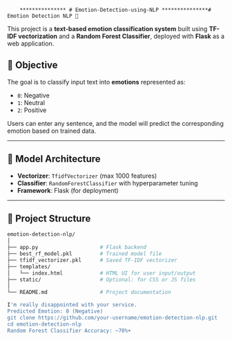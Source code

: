         *************** # Emotion-Detection-using-NLP ***************# Emotion Detection NLP 🚀

This project is a **text-based emotion classification system** built using **TF-IDF vectorization** and a **Random Forest Classifier**, deployed with **Flask** as a web application.

## 🎯 Objective

The goal is to classify input text into **emotions** represented as:
- `0`: Negative
- `1`: Neutral
- `2`: Positive

Users can enter any sentence, and the model will predict the corresponding emotion based on trained data.

---

## 🧠 Model Architecture

- **Vectorizer**: `TfidfVectorizer` (max 1000 features)
- **Classifier**: `RandomForestClassifier` with hyperparameter tuning
- **Framework**: Flask (for deployment)

---

## 📁 Project Structure

```bash
emotion-detection-nlp/
│
├── app.py                    # Flask backend
├── best_rf_model.pkl         # Trained model file
├── tfidf_vectorizer.pkl      # Saved TF-IDF vectorizer
├── templates/
│   └── index.html            # HTML UI for user input/output
├── static/                   # Optional: for CSS or JS files
│
└── README.md                 # Project documentation

I'm really disappointed with your service.
Predicted Emotion: 0 (Negative)
git clone https://github.com/your-username/emotion-detection-nlp.git
cd emotion-detection-nlp
Random Forest Classifier Accuracy: ~70%+
